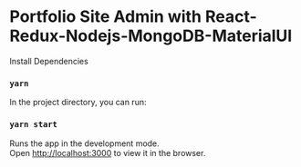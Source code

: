 # Portfolio Site Admin with React-Redux-Nodejs-MongoDB-MaterialUI


Install Dependencies
### `yarn `

In the project directory, you can run:

### `yarn start`

Runs the app in the development mode.\
Open [http://localhost:3000](http://localhost:3000) to view it in the browser.


